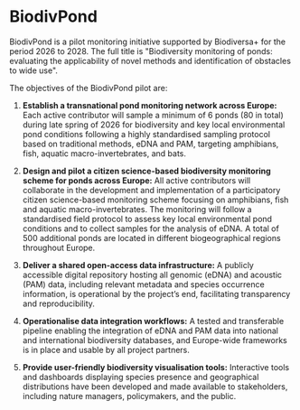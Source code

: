 # BiodivPond
BiodivPond is a pilot monitoring initiative supported by Biodiversa+ for the period 2026 to 2028. The full title is "Biodiversity monitoring of ponds: evaluating the applicability of novel methods and identification of obstacles to wide use".

The objectives of the BiodivPond pilot are:
1) **Establish a transnational pond monitoring network across Europe:** Each active
contributor will sample a minimum of 6 ponds (80 in total) during late spring of 2026 for
biodiversity and key local environmental pond conditions following a highly
standardised sampling protocol based on traditional methods, eDNA and PAM,
targeting amphibians, fish, aquatic macro-invertebrates, and bats.
3) **Design and pilot a citizen science-based biodiversity monitoring scheme for
ponds across Europe:** All active contributors will collaborate in the development and
implementation of a participatory citizen science-based monitoring scheme focusing on
amphibians, fish and aquatic macro-invertebrates. The monitoring will follow a
standardised field protocol to assess key local environmental pond conditions and to
collect samples for the analysis of eDNA. A total of 500 additional ponds are located in
different biogeographical regions throughout Europe.
5) **Deliver a shared open-access data infrastructure:** A publicly accessible digital
repository hosting all genomic (eDNA) and acoustic (PAM) data, including relevant
metadata and species occurrence information, is operational by the project’s end,
facilitating transparency and reproducibility.
4) **Operationalise data integration workflows:** A tested and transferable pipeline
enabling the integration of eDNA and PAM data into national and international
biodiversity databases, and Europe-wide frameworks is in place and usable by all
project partners.

6) **Provide user-friendly biodiversity visualisation tools:** Interactive tools and
dashboards displaying species presence and geographical distributions have been
developed and made available to stakeholders, including nature managers, policymakers,
and the public.


<!--

**Here are some ideas to get you started:**

🙋‍♀️ A short introduction - what is your organization all about?
🌈 Contribution guidelines - how can the community get involved?
👩‍💻 Useful resources - where can the community find your docs? Is there anything else the community should know?
🍿 Fun facts - what does your team eat for breakfast?
🧙 Remember, you can do mighty things with the power of [Markdown](https://docs.github.com/github/writing-on-github/getting-started-with-writing-and-formatting-on-github/basic-writing-and-formatting-syntax)
-->
